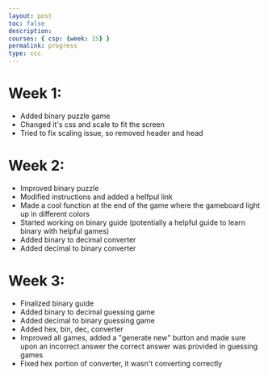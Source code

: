 ```yaml
---
layout: post
toc: false
description:
courses: { csp: {week: 15} }
permalink: progress
type: ccc
---
```


# Week 1:
- Added binary puzzle game
- Changed it's css and scale to fit the screen
- Tried to fix scaling issue, so removed header and head




# Week 2: 
- Improved binary puzzle
- Modified instructions and added a helfpul link
- Made a cool function at the end of the game where the gameboard light up in different colors
- Started working on binary guide (potentially a helpful guide to learn binary with helpful games)
- Added binary to decimal converter
- Added decimal to binary converter



# Week 3: 
- Finalized binary guide
- Added binary to decimal guessing game
- Added decimal to binary guessing game
- Added hex, bin, dec, converter
- Improved all games, added a "generate new" button and made sure upon an incorrect answer the correct answer was provided in guessing games
- Fixed hex portion of converter, it wasn't converting correctly


